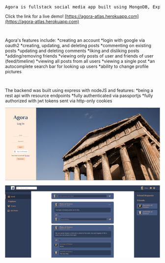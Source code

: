 <pre>
Agora is fullstack social media app built using MongoDB, Express, React, and NodeJS!
</pre>

Click the link for a live demo!
[https://agora-atlas.herokuapp.com](https://agora-atlas.herokuapp.com)
<pre>

</pre>
Agora's features include:
*creating an account
*login with google via oauth2
*creating, updating, and deleting posts 
*commenting on existing posts
*updating and deleting comments
*liking and disliking posts
*adding/removing friends
*viewing only posts of user and friends of user (feed/timeline)
*viewing all posts from all users
*viewing a single post
*an autocomplete search bar for looking up users
*ability to change profile pictures
<pre>

</pre>
The backend was built using express with nodeJS and features:
*being a rest api with resource endpoints
*fully authenticated via passportjs
*fully authorized with jwt tokens sent via http-only cookies


![](githubImages/agora-screenshot.png)

![](githubImages/agora-feed.png)
